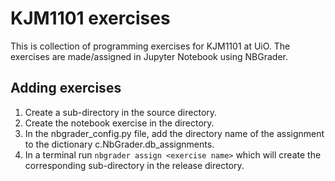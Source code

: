 # KJM1101 exercises
This is collection of programming exercises for KJM1101 at UiO. The exercises are made/assigned in Jupyter Notebook using NBGrader.

## Adding exercises
1. Create a sub-directory in the source directory.
2. Create the notebook exercise in the directory.
3. In the nbgrader_config.py file, add the directory name of the assignment to the dictionary c.NbGrader.db_assignments.
4. In a terminal run `nbgrader assign <exercise name>` which will create the corresponding sub-directory in the release directory.
